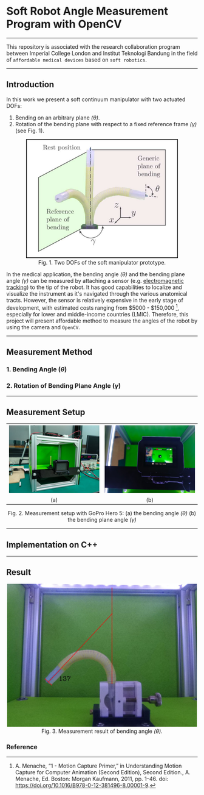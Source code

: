 # Soft Robot Angle Measurement Program with OpenCV
***
This repository is associated with the research collaboration program between Imperial College London and Institut Teknologi Bandung in the field of `affordable medical devices` based on `soft robotics`.
***

## Introduction
In this work we present a soft continuum manipulator with two actuated DOFs: <br> 
1. Bending on an arbitrary plane <i>(&theta;)</i>.
2. Rotation of the bending plane with respect to a fixed reference frame <i>(&gamma;)</i> (see Fig. 1).

<p align="center">
<img
  src="https://github.com/tutla53/angle-measurement/blob/master/img/Robot_Two_DoF_2.jpg"
  alt="soft robot's angle"
  title="Soft Robot Measurement Setup"
  style="display: inline-block; margin: 0 auto; width: 400px"> <br>
  Fig. 1. Two DOFs of the soft manipulator prototype.
</p>

In the medical application, the bending angle <i>(&theta;)</i> and the bending plane angle <i>(&gamma;)</i> can be measured by attaching a sensor (e.g. [electromagnetic tracking](https://www.ndigital.com/technology/em-overview/)) to the tip of the robot. It has good capabilities to localize and visualize the instrument as it's navigated through the various anatomical tracts. However, the sensor is relatively expensive in the early stage of development, with estimated costs ranging from $5000 - $150,000 [^1], especially for lower and middle-income countries (LMIC). Therefore, this project will present affordable method to measure the angles of the robot by using the camera and `OpenCV`.

---

## Measurement Method
### 1. Bending Angle (<i>&theta;</i>)
### 2. Rotation of Bending Plane Angle (<i>&gamma;</i>)

---

## Measurement Setup
  <table align = "center">
  <tr>
    <th align="center">
      <img
        src="https://github.com/tutla53/angle-measurement/blob/master/img/Measurement%20Setup.jpeg"
        alt="Measurement Setup"
        title="Measurement Setup"
        style="display: inline-block; margin: 0 auto; width: 400px">
     </th>
    <th align="center">
      <img
        src="https://github.com/tutla53/angle-measurement/blob/master/img/Measurement%20Setup%20Top.jpeg"
        alt="Measurement Setup - Top"
        title="Measurement Setup - Top"
        style="display: inline-block; margin: 0 auto; width: 400px">
    </th>
  </tr>
  <tr>
    <td align="center">
      (a)
    </td>
    <td align="center">
      (b)
     </td>
</tr>
  
  </table>
  
 <p align="center"> 
  Fig. 2. Measurement setup with GoPro Hero 5: (a) the bending angle <i>(&theta;)</i> (b) the bending plane angle <i>(&gamma;)</i>
 </p>



---

## Implementation on C++

---

## Result
<p align="center">
<img
  src="https://github.com/tutla53/angle-measurement/blob/master/img/result/P070_final.JPG"
  alt="Measurement Result"
  title="Measurement Result"
  style="display: inline-block; margin: 0 auto; width: 500px"> <br>
  Fig. 3. Measurement result of bending angle <i>(&theta;)</i>.
</p>

### Reference
[^1]: A. Menache, “1 - Motion Capture Primer,” in Understanding Motion Capture for Computer Animation (Second Edition), Second Edition., A. Menache, Ed. Boston: Morgan Kaufmann, 2011, pp. 1–46. doi: https://doi.org/10.1016/B978-0-12-381496-8.00001-9.

